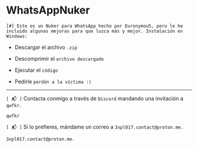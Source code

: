 # WhatsAppNuker

`[#] Este es un Nuker para WhatsApp hecho por Euronymou5, pero le he incluido algunas mejoras para que luzca más y mejor. Instalación en Windows:`

- Descargar el archivo `.zip`

- Descomprimir el `archivo descargado`

- Ejecutar el `código`

- Pedirle `perdón a la víctima :)`

<hr>

`[ 📬 ]` Contacta conmigo a través de `Discord` mandando una invitación a `qwfkr.`

    qwfkr
`[ 📬 ]` Si lo prefieres, mándame un correo a `3xpl017.contact@proton.me.`

    3xpl017.contact@proton.me.
